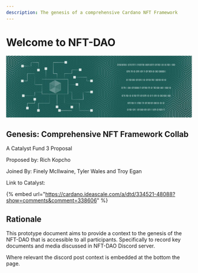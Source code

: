 ```yaml
---
description: The genesis of a comprehensive Cardano NFT Framework
---
```


# Welcome to NFT-DAO

![](.gitbook/assets/image%20%281%29%20%281%29%20%281%29%20%281%29%20%281%29%20%281%29%20%281%29.png)

## Genesis: Comprehensive NFT Framework Collab

A Catalyst Fund 3 Proposal

Proposed by: Rich Kopcho

Joined By: Finely McIIwaine, Tyler Wales and Troy Egan

Link to Catalyst:

{% embed url="https://cardano.ideascale.com/a/dtd/334521-48088?show=comments&comment=338606" %}

## Rationale

This prototype document aims to provide a context to the genesis of the NFT-DAO that is accessible to all participants. Specifically to record key documents and media discussed in NFT-DAO Discord server.

 Where relevant the discord post context is embedded at the bottom the page.

## 







## 

